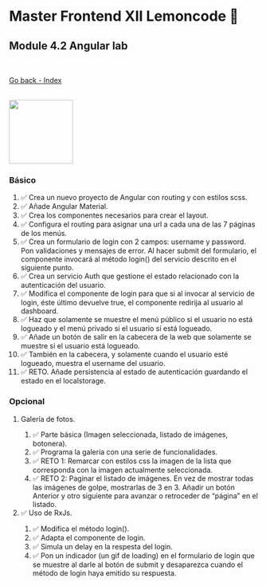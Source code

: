# Master Frontend XII Lemoncode 🍋

## Module 4.2 Angular lab

<br>

[Go back - Index](https://github.com/MiguelJiRo/Master-Frontend-XII-Lemoncode)

<br>

<img align="center" src="https://media.giphy.com/media/7j2hfyeVcDtf2/giphy.gif" width="128px">

<br>

### Básico
<ol>
    <li>✅ Crea un nuevo proyecto de Angular con routing y con estilos scss.</li>
    <li>✅ Añade Angular Material.</li>
    <li>✅ Crea los componentes necesarios para crear el layout.</li>
    <li>✅ Configura el routing para asignar una url a cada una de las 7 páginas de los menús.</li>
    <li>✅ Crea un formulario de login con 2 campos: username y password. Pon validaciones y mensajes de error. Al hacer submit del formulario, el componente invocará al método login() del servicio descrito en el siguiente punto.</li>
    <li>✅ Crea un servicio Auth que gestione el estado relacionado con la autenticación del usuario.</li>
    <li>✅ Modifica el componente de login para que si al invocar al servicio de login, éste último devuelve true, el componente redirija al usuario al dashboard.</li>
    <li>✅ Haz que solamente se muestre el menú público si el usuario no está logueado y el menú privado si el usuario sí está logueado.</li>
    <li>✅ Añade un botón de salir en la cabecera de la web que solamente se muestre si el usuario está logueado.</li>
    <li>✅ También en la cabecera, y solamente cuando el usuario esté logueado, muestra el username del usuario.</li>
    <li>✅ RETO. Añade persistencia al estado de autenticación guardando el estado en el localstorage.</li>
</ol>

### Opcional
<ol>
    <li>Galería de fotos.</li>
    <ol>
        <li>✅ Parte básica (Imagen seleccionada, listado de imágenes, botonera).</li>
        <li>✅ Programa la galería con una serie de funcionalidades.</li>
        <li>✅ RETO 1: Remarcar con estilos css la imagen de la lista que corresponda con la imagen actualmente seleccionada.</li>
        <li>✅ RETO 2: Paginar el listado de imágenes. En vez de mostrar todas las imágenes de golpe, mostrarlas de 3 en 3. Añadir un botón Anterior y otro siguiente para avanzar o retroceder de “página” en el listado.</li>
    </ol>
    <li>✅ Uso de RxJs.</li>
    <ol>
        <li>✅ Modifica el método login().</li>
        <li>✅ Adapta el componente de login.</li>
        <li>✅ Simula un delay en la respesta del login.</li>
        <li>✅ Pon un indicador (un gif de loading) en el formulario de login que se muestre al darle al botón de submit y desaparezca cuando el método de login haya emitido su respuesta.</li>
    </ol>
</ol>